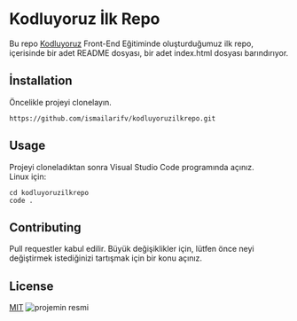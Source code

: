 # **Kodluyoruz İlk Repo**

Bu repo [Kodluyoruz](https://www.kodluyoruz.org) Front-End Eğitiminde oluşturduğumuz ilk repo, içerisinde bir adet README dosyası, bir adet index.html dosyası barındırıyor.
## **İnstallation**
Öncelikle projeyi clonelayın.

```
https://github.com/ismailarifv/kodluyoruzilkrepo.git
```
## Usage
Projeyi cloneladıktan sonra Visual Studio Code programında açınız.        
Linux için:
```
cd kodluyoruzilkrepo
code .
```
## Contributing
Pull requestler kabul edilir. Büyük değişiklikler için, lütfen önce neyi değiştirmek istediğinizi tartışmak için bir konu açınız.
## License
[MIT](https://choosealicense.com/licenses/mit/)
![projemin resmi](https://imgyukle.com/f/2022/09/13/nixPWn.png)